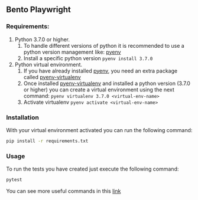 ## Bento Playwright

### Requirements:

1. Python 3.7.0 or higher.
   1. To handle different versions of python it is recommended to use a python version management like: [pyenv](https://github.com/pyenv/pyenv)
   2. Install a specific python version `pyenv install 3.7.0`
2. Python virtual environment.
   1. If you have already installed [pyenv](https://github.com/pyenv/pyenv), you need an extra package called [pyenv-virtualenv](https://github.com/pyenv/pyenv-virtualenv)
   2. Once installed [pyenv-virtualenv](https://github.com/pyenv/pyenv-virtualenv) and installed a python version (3.7.0 or higher) you can create a virtual environment using the next command: `pyenv virtualenv 3.7.0 <virtual-env-name>`
   3. Activate virtualenv `pyenv activate <virtual-env-name>`

### Installation

With your virtual environment activated you can run the following command:

```bash
pip install -r requirements.txt
```

### Usage

To run the tests you have created just execute the following command:

```bash
pytest
```

You can see more useful commands in this [link](https://playwright.dev/python/docs/test-runners)